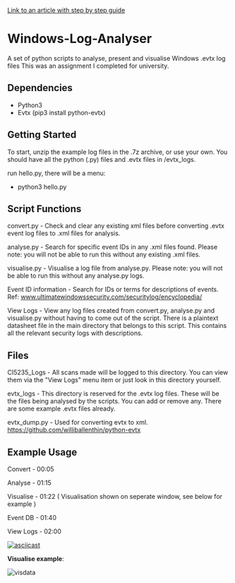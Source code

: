 [Link to an article with step by step guide](https://f3dai.github.io/other/Analysing-Windows-Logs/)

# Windows-Log-Analyser

A set of python scripts to analyse, present and visualise Windows .evtx log files
This was an assignment I completed for university. 

## Dependencies

 - Python3
 - Evtx (pip3 install python-evtx)

## Getting Started

To start, unzip the example log files in the .7z archive, or use your own.
You should have all the python (.py) files and .evtx files in /evtx_logs.

run hello.py, there will be a menu:

- python3 hello.py

## Script Functions

convert.py - Check and clear any existing xml files before converting .evtx event log files to .xml files for analysis.

analyse.py - Search for specific event IDs in any .xml files found. Please note: you will not be able to run this without any existing .xml files.

visualise.py - Visualise a log file from analyse.py. Please note: you will not be able to run this without any analyse.py logs.

Event ID information - Search for IDs or terms for descriptions of events. 
Ref: www.ultimatewindowssecurity.com/securitylog/encyclopedia/

View Logs - View any log files created from convert.py, analyse.py and visualise.py without having to come out of the script. There is a plaintext datasheet file in the main directory that belongs to this script. This contains all the relevant security logs with descriptions.

## Files

CI5235_Logs - All scans made will be logged to this directory. You can view them via the "View Logs" menu item or just look in this directory yourself.

evtx_logs - This directory is reserved for the .evtx log files. These will be the files being analysed by the scripts. You can add or remove any. There are some example .evtx files already.

evtx_dump.py - Used for converting evtx to xml. https://github.com/williballenthin/python-evtx

## Example Usage

Convert   - 00:05

Analyse   - 01:15

Visualise - 01:22 ( Visualisation shown on seperate window, see below for example )

Event DB  - 01:40

View Logs - 02:00

[![asciicast](https://asciinema.org/a/340139.svg)](https://asciinema.org/a/340139)

**Visualise example**:

![visdata](https://imgur.com/1VJwx9v.png)
